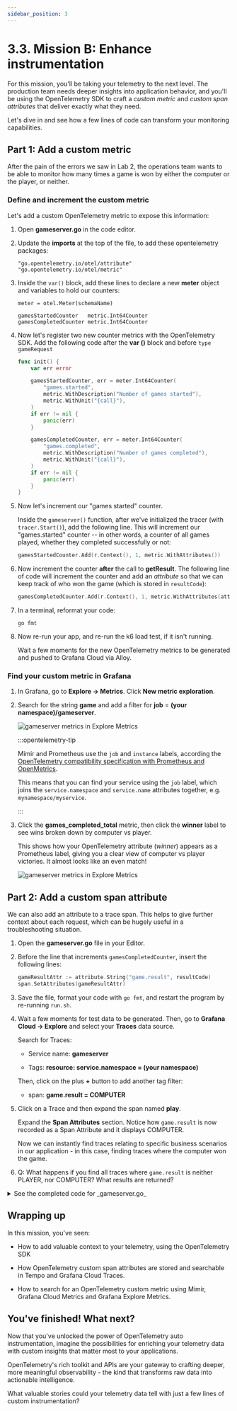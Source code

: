 ```yaml
---
sidebar_position: 3
---
```


# 3.3. Mission B: Enhance instrumentation

For this mission, you'll be taking your telemetry to the next level. The production team needs deeper insights into application behavior, and you'll be using the OpenTelemetry SDK to craft a _custom metric_ and _custom span attributes_ that deliver exactly what they need. 

Let's dive in and see how a few lines of code can transform your monitoring capabilities.

## Part 1: Add a custom metric

After the pain of the errors we saw in Lab 2, the operations team wants to be able to monitor how many times a game is won by either the computer or the player, or neither.

### Define and increment the custom metric
Let's add a custom OpenTelemetry metric to expose this information:

1.  Open **gameserver.go** in the code editor.

1.  Update the **imports** at the top of the file, to add these opentelemetry packages:

    ```
    "go.opentelemetry.io/otel/attribute"
    "go.opentelemetry.io/otel/metric"
    ```

1.  Inside the `var()` block, add these lines to declare a new **meter** object and variables to hold our counters:

    ```
    meter = otel.Meter(schemaName)

    gamesStartedCounter   metric.Int64Counter
    gamesCompletedCounter metric.Int64Counter
    ```

1.  Now let's register two new counter metrics with the OpenTelemetry SDK. Add the following code after the **var ()** block and before `type gameRequest`

    ```go
    func init() {
        var err error

        gamesStartedCounter, err = meter.Int64Counter(
            "games.started",
            metric.WithDescription("Number of games started"),
            metric.WithUnit("{call}"),
        )
        if err != nil {
            panic(err)
        }

        gamesCompletedCounter, err = meter.Int64Counter(
            "games.completed",
            metric.WithDescription("Number of games completed"),
            metric.WithUnit("{call}"),
        )
        if err != nil {
            panic(err)
        }
    }
    ```

1.  Now let's increment our "games started" counter. 

    Inside the `gameserver()` function, after we've initialized the tracer (with `tracer.Start()`), add the following line. This will increment our "games.started" counter -- in other words, a counter of all games played, whether they completed successfully or not:

    ```go
    gamesStartedCounter.Add(r.Context(), 1, metric.WithAttributes())
    ```

1.  Now increment the counter **after** the call to **getResult**. The following line of code will increment the counter and add an _attribute_ so that we can keep track of who won the game (which is stored in `resultCode`):

    ```go
    gamesCompletedCounter.Add(r.Context(), 1, metric.WithAttributes(attribute.String("winner", resultCode)))
    ```

1.  In a terminal, reformat your code:

    ```
    go fmt
    ```

1.  Now re-run your app, and re-run the k6 load test, if it isn't running.

    Wait a few moments for the new OpenTelemetry metrics to be generated and pushed to Grafana Cloud via Alloy.

### Find your custom metric in Grafana

1.  In Grafana, go to **Explore -> Metrics**. Click **New metric exploration**.

1.  Search for the string **game** and add a filter for **job** = **(your namespace)/gameserver**.

    ![gameserver metrics in Explore Metrics](/img/exploremetrics_games.png)

    :::opentelemetry-tip

    Mimir and Prometheus use the `job` and `instance` labels, according the [OpenTelemetry compatibility specification with Prometheus and OpenMetrics][1].

    This means that you can find your service using the `job` label, which joins the `service.namespace` and `service.name` attributes together, e.g. `mynamespace/myservice`.

    :::

1.  Click the **games_completed_total** metric, then click the **winner** label to see wins broken down by computer vs player.

    This shows how your OpenTelemetry attribute (_winner_) appears as a Prometheus label, giving you a clear view of computer vs player victories. It almost looks like an even match!

    ![gameserver metrics in Explore Metrics](/img/exploremetrics_games_winners.png)



## Part 2: Add a custom span attribute

We can also add an attribute to a trace span. This helps to give further context about each request, which can be hugely useful in a troubleshooting situation.

1.  Open the **gameserver.go** file in your Editor.

1.  Before the line that increments `gamesCompletedCounter`, insert the following lines:

    ```go
    gameResultAttr := attribute.String("game.result", resultCode)
    span.SetAttributes(gameResultAttr)
    ```

1.  Save the file, format your code with `go fmt`, and restart the program by re-running `run.sh`.

1.  Wait a few moments for test data to be generated. Then, go to **Grafana Cloud -> Explore** and select your **Traces** data source.

    Search for Traces:

    - Service name: **gameserver** 

    - Tags: **resource: service.namespace = (your namespace)**

    Then, click on the plus **+** button to add another tag filter:

    - span: **game.result = COMPUTER**

1.  Click on a Trace and then expand the span named **play**.

    Expand the **Span Attributes** section. Notice how `game.result` is now recorded as a Span Attribute and it displays COMPUTER. 

    Now we can instantly find traces relating to specific business scenarios in our application - in this case, finding traces where the computer won the game.

1.  Q: What happens if you find all traces where `game.result` is neither PLAYER, nor COMPUTER? What results are returned?


<details>
    <summary>See the completed code for _gameserver.go_</summary>

    If you haven't managed to complete this exercise, but you'd like to "skip to the end", then you can replace your contents of **gameserver.go** with this source file, which includes the metrics and traces instrumentation code:

```go
// gameserver.go - completed source file
package main

import (
	"context"
	"encoding/json"
	"errors"
	"fmt"
	"io"
	"log/slog"
	"net/http"
	"net/url"
	"strconv"
	"strings"

	"go.opentelemetry.io/contrib/bridges/otelslog"
	"go.opentelemetry.io/contrib/instrumentation/net/http/otelhttp"
	"go.opentelemetry.io/otel"
	"go.opentelemetry.io/otel/codes"

	"go.opentelemetry.io/otel/attribute"
	"go.opentelemetry.io/otel/metric"
)

var (
	tracer = otel.Tracer(schemaName)
	logger = otelslog.NewLogger(schemaName)
	meter  = otel.Meter(schemaName)

	gamesStartedCounter   metric.Int64Counter
	gamesCompletedCounter metric.Int64Counter
)

func init() {
	var err error

	gamesStartedCounter, err = meter.Int64Counter(
		"games.started",
		metric.WithDescription("Number of games started"),
		metric.WithUnit("{call}"),
	)
	if err != nil {
		panic(err)
	}

	gamesCompletedCounter, err = meter.Int64Counter(
		"games.completed",
		metric.WithDescription("Number of games completed"),
		metric.WithUnit("{call}"),
	)
	if err != nil {
		panic(err)
	}
}

type gameRequest struct {
	Name string `json:"name"`
}

type gameResponse struct {
	PlayerName   string `json:"playerName"`
	PlayerRoll   int    `json:"playerRoll"`
	ComputerRoll int    `json:"computerRoll"`
	Result       string `json:"result"`
}

func gameserver(w http.ResponseWriter, r *http.Request) {
	ctx, span := tracer.Start(r.Context(), "play") // Begin a new child span called 'play'
	gamesStartedCounter.Add(r.Context(), 1, metric.WithAttributes())
	defer span.End()

	var req gameRequest
	if err := json.NewDecoder(r.Body).Decode(&req); err != nil {
		logger.ErrorContext(ctx, "ERROR: Invalid request body: %v\n", err)
		http.Error(w, "Invalid request body", http.StatusBadRequest)
		return
	}

	msg := fmt.Sprintf("Player %s is playing", req.Name)
	logger.InfoContext(ctx, msg, slog.String("player.name", req.Name))

	playerRoll, err := rollDice(ctx, req.Name)
	if err != nil {
		logger.ErrorContext(ctx, "ERROR: Error while rolling dice: %v\n", err)
		span.SetStatus(codes.Error, "Rolling player dice failed")
		span.RecordError(err)
		http.Error(w, "Error rolling dice", http.StatusInternalServerError)
		return
	}

	computerRoll, err := rollDice(ctx, "Computer")
	if err != nil {
		logger.ErrorContext(ctx, "ERROR: Error while rolling dice: %v\n", err)
		span.SetStatus(codes.Error, "Rolling computer dice failed")
		span.RecordError(err)
		http.Error(w, "Error rolling dice", http.StatusInternalServerError)
		return
	}

	resultCode, resultString, err := getResult(playerRoll, computerRoll)
	gameResultAttr := attribute.String("game.result", resultCode)
	span.SetAttributes(gameResultAttr)
	gamesCompletedCounter.Add(r.Context(), 1, metric.WithAttributes(attribute.String("winner", resultCode)))
	msg2 := fmt.Sprintf("Game result was %s", resultCode)
	logger.InfoContext(ctx, msg2)

	if err != nil {
		logger.ErrorContext(ctx, "ERROR: Error while calculating result")
		span.SetStatus(codes.Error, "getResult failed")
		span.RecordError(err)
		http.Error(w, "Error while calculating result", http.StatusInternalServerError)
		return
	}

	resp := gameResponse{
		PlayerName:   req.Name,
		PlayerRoll:   playerRoll,
		ComputerRoll: computerRoll,
		Result:       resultString,
	}

	w.Header().Set("Content-Type", "application/json")
	json.NewEncoder(w).Encode(resp)
}

func rollDice(ctx context.Context, name string) (int, error) {
	baseURL := "http://localhost:8080/rolldice"
	params := url.Values{}
	params.Add("player", name)

	url := fmt.Sprintf("%s?%s", baseURL, params.Encode())

	// Create a new client and wrap it with a span, injecting the span context into the outbound headers
	client := http.Client{Transport: otelhttp.NewTransport(http.DefaultTransport)}
	req, _ := http.NewRequestWithContext(ctx, "GET", url, nil)

	resp, err := client.Do(req)
	if err != nil {
		return 0, err
	}
	defer resp.Body.Close()

	body, err := io.ReadAll(resp.Body)
	if err != nil {
		return 0, err
	}

	roll, err := strconv.Atoi(strings.TrimSpace(string(body)))
	if err != nil || roll < 1 || roll > 6 {
		return 0, fmt.Errorf("invalid dice roll: %s", body)
	}

	return roll, nil
}

func getResult(playerRoll, computerRoll int) (string, string, error) {
	switch {
	case playerRoll > computerRoll:
		return "PLAYER", "You win!", nil
	case playerRoll < computerRoll:
		return "COMPUTER", "Computer wins!", nil
	default:
		return "", "", errors.New("No winner - unexpected tie between players!!")
	}
}
```
</details>


## Wrapping up

In this mission, you've seen:

- How to add valuable context to your telemetry, using the OpenTelemetry SDK

- How OpenTelemetry custom span attributes are stored and searchable in Tempo and Grafana Cloud Traces.

- How to search for an OpenTelemetry custom metric using Mimir, Grafana Cloud Metrics and Grafana Explore Metrics.

## You've finished! What next?

Now that you've unlocked the power of OpenTelemetry auto instrumentation, imagine the possibilities for enriching your telemetry data with custom insights that matter most to your applications. 

OpenTelemetry's rich toolkit and APIs are your gateway to crafting deeper, more meaningful observability - the kind that transforms raw data into actionable intelligence. 

What valuable stories could your telemetry data tell with just a few lines of custom instrumentation?



[1]: https://opentelemetry.io/docs/reference/specification/compatibility/prometheus_and_openmetrics/#resource-attributes-1

